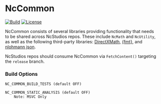 # NcCommon
[![Build](https://github.com/NcStudios/NcCommon/actions/workflows/build.yml/badge.svg)](https://github.com/NcStudios/NcCommon/actions?query=workflow%3ABuild)
[![License](https://img.shields.io/github/license/McCallisterRomer/NCEngine.svg)](https://github.com/McCallisterRomer/NcCommon/blob/vnext/LICENSE)

NcCommon consists of several libraries providing functionality that needs to be shared across NcStudios repos. These include `NcMath` and `NcUtility`, as well as the following third-party libraries: [DirectXMath](https://github.com/microsoft/DirectXMath), [{fmt}](https://github.com/fmtlib/fmt), and [nlohmann json](https://github.com/nlohmann/json).

NcStudios repos should consume NcCommon via `FetchContent()` targeting the `release` branch.

### Build Options
    NC_COMMON_BUILD_TESTS (default OFF)

    NC_COMMON_STATIC_ANALYSIS (default OFF)
        Note: MSVC Only